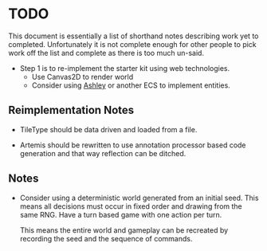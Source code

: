 # TODO

This document is essentially a list of shorthand notes describing work yet to completed.
Unfortunately it is not complete enough for other people to pick work off the list and
complete as there is too much un-said.

* Step 1 is to re-implement the starter kit using web technologies.
    - Use Canvas2D to render world
    - Consider using [Ashley](https://github.com/libgdx/ashley) or another ECS to implement entities.

## Reimplementation Notes

* TileType should be data driven and loaded from a file.

* Artemis should be rewritten to use annotation processor based code generation and that way reflection
  can be ditched.

## Notes

* Consider using a deterministic world generated from an initial seed. This means all decisions must occur
  in fixed order and drawing from the same RNG. Have a turn based game with one action per turn.
  
  This means the entire world and gameplay can be recreated by recording the seed and the sequence of
  commands.
